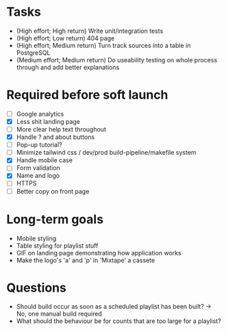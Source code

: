 # Tasks
- (High effort; High return) Write unit/integration tests
- (High effort; Low return) 404 page
- (High effort; Medium return) Turn track sources into a table in PostgreSQL
- (Medium effort; Medium return) Do useability testing on whole process through and add better explanations

# Required before soft launch
- [ ] Google analytics
- [x] Less shit landing page
- [ ] More clear help text throughout
- [x] Handle ? and about buttons
- [ ] Pop-up tutorial?
- [ ] Minimize tailwind css / dev/prod build-pipeline/makefile system
- [x] Handle mobile case
- [ ] Form validation
- [x] Name and logo
- [ ] HTTPS
- [ ] Better copy on front page

# Long-term goals
- Mobile styling
- Table styling for playlist stuff
- GIF on landing page demonstrating how application works
- Make the logo's 'a' and 'p' in 'Mixtape' a cassete

# Questions
- Should build occur as soon as a scheduled playlist has been built? -> No, one manual build required
- What should the behaviour be for counts that are too large for a playlist?
